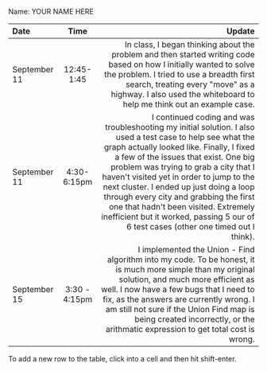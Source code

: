 Name: YOUR NAME HERE

| Date         |     Time      |                                                                                                                                                                                                                                                                                                                                                                                                                                                                                                      Update |
|:-------------|:-------------:|------------------------------------------------------------------------------------------------------------------------------------------------------------------------------------------------------------------------------------------------------------------------------------------------------------------------------------------------------------------------------------------------------------------------------------------------------------------------------------------------------------:|
| September 11 |  12:45-1:45   |                                                                                                                                                                                                                                In class, I began thinking about the problem and then started writing code based on how I initially wanted to solve the problem. I tried to use a breadth first search, treating every "move" as a highway. I also used the whiteboard to help me think out an example case. |
| September 11 |  4:30-6:15pm  | I continued coding and was troubleshooting my initial solution. I also used a test case to help see what the graph actually looked like. Finally, I fixed a few of the issues that exist. One big problem was trying to grab a city that I haven't visited yet in order to jump to the next cluster. I ended up just doing a loop through every city and grabbing the first one that hadn't been visited. Extremely inefficient but it worked, passing 5 our of 6 test cases (other one timed out I think). |
| September 15 | 3:30 - 4:15pm |                                                                                                                                     I implemented the Union - Find algorithm into my code. To be honest, it is much more simple than my original solution, and much more efficient as well. I now have a few bugs that I need to fix, as the answers are currently wrong. I am still not sure if the Union Find map is being created incorrectly, or the arithmatic expression to get total cost is wrong.  |


To add a new row to the table, click into a cell and then hit shift-enter.
